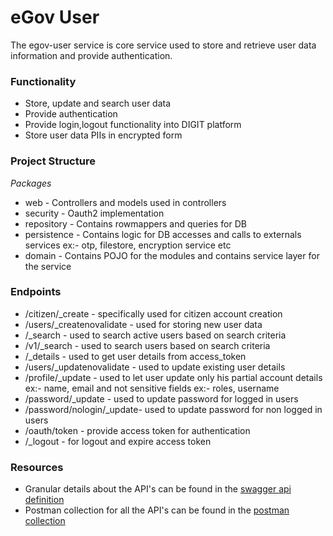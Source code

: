 # eGov User

The egov-user service is core service used to store and retrieve user data information and provide authentication.

### Functionality
- Store, update and search user data
- Provide authentication
- Provide login,logout functionality into DIGIT platform
- Store user data PIIs in encrypted form


### Project Structure 
*Packages*
 - web - Controllers and models used in controllers
 - security - Oauth2 implementation
 - repository - Contains rowmappers and queries for DB
 - persistence - Contains logic for DB accesses and calls to externals services ex:- otp, filestore, encryption service etc
 - domain - Contains POJO for the modules and contains service layer for the service


### Endpoints
 - /citizen/_create - specifically used for citizen account creation
 - /users/_createnovalidate - used for storing new user data
 - /_search - used to search active users based on search criteria
 - /v1/_search - used to search users based on search criteria
 - /_details - used to get user details from access_token
 - /users/_updatenovalidate - used to update existing user details
 - /profile/_update - used to let user update only his partial account details ex:- name, email and not sensitive fields ex:- roles, username
 - /password/_update - used to update password for logged in users
 - /password/nologin/_update- used to update password for non logged in users 
 - /oauth/token - provide access token for authentication
 - /_logout - for logout and expire access token
 
 ### Resources
- Granular details about the API's can be found in the [swagger api definition](https://github.com/egovernments/egov-services/blob/master/docs/egov-user/contracts/v1-1-0.yml) 
- Postman collection for all the API's can be found in the [postman collection](https://www.getpostman.com/collections/d20800f5f085c9653482)
